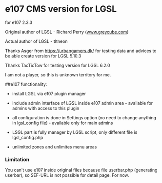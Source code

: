 
# e107 CMS version for LGSL 

for e107 2.3.3 

Original author of LGSL - Richard Perry (www.greycube.com)

Actual author of LGSL - tltneon 

Thanks Asger from https://urbangamers.dk/ for testing data and advices to be able create version for LGSL  5.10.3

Thanks TacTicTow  for testing version for LGSL 6.2.0

I am not a player, so this is unknown territory for me. 
 


##e107 functionality:

- install LGSL via e107 plugin manager

- include admin interface of LGSL inside e107 admin area - available for admins with access to this plugin

- all configuration is done in Settings option (no need to change anything in lgsl_config file) - available only for main admins

- LSGL part is fully manager by LGSL script, only different file is lgsl_config.php

- unlimited zones and unlimites menu areas


### Limitation

You can't use e107 inside original files because file userbar.php (generating userbar), so SEF-URL is not possible for detail page. For now.  

